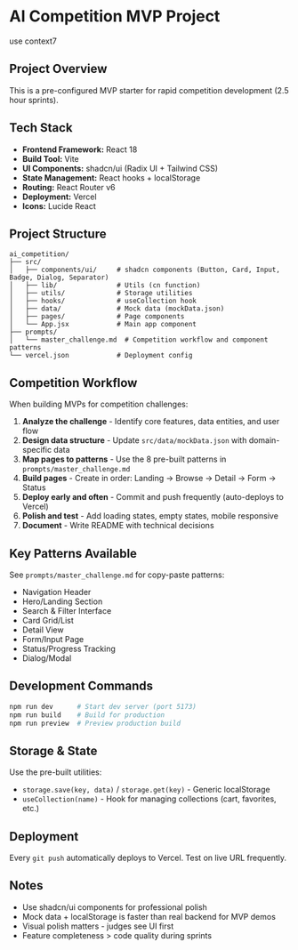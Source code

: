 # AI Competition MVP Project

use context7

## Project Overview

This is a pre-configured MVP starter for rapid competition development (2.5 hour sprints).

## Tech Stack

- **Frontend Framework:** React 18
- **Build Tool:** Vite
- **UI Components:** shadcn/ui (Radix UI + Tailwind CSS)
- **State Management:** React hooks + localStorage
- **Routing:** React Router v6
- **Deployment:** Vercel
- **Icons:** Lucide React

## Project Structure

```
ai_competition/
├── src/
│   ├── components/ui/     # shadcn components (Button, Card, Input, Badge, Dialog, Separator)
│   ├── lib/               # Utils (cn function)
│   ├── utils/             # Storage utilities
│   ├── hooks/             # useCollection hook
│   ├── data/              # Mock data (mockData.json)
│   ├── pages/             # Page components
│   └── App.jsx            # Main app component
├── prompts/
│   └── master_challenge.md  # Competition workflow and component patterns
└── vercel.json            # Deployment config
```

## Competition Workflow

When building MVPs for competition challenges:

1. **Analyze the challenge** - Identify core features, data entities, and user flow
2. **Design data structure** - Update `src/data/mockData.json` with domain-specific data
3. **Map pages to patterns** - Use the 8 pre-built patterns in `prompts/master_challenge.md`
4. **Build pages** - Create in order: Landing → Browse → Detail → Form → Status
5. **Deploy early and often** - Commit and push frequently (auto-deploys to Vercel)
6. **Polish and test** - Add loading states, empty states, mobile responsive
7. **Document** - Write README with technical decisions

## Key Patterns Available

See `prompts/master_challenge.md` for copy-paste patterns:
- Navigation Header
- Hero/Landing Section
- Search & Filter Interface
- Card Grid/List
- Detail View
- Form/Input Page
- Status/Progress Tracking
- Dialog/Modal

## Development Commands

```bash
npm run dev      # Start dev server (port 5173)
npm run build    # Build for production
npm run preview  # Preview production build
```

## Storage & State

Use the pre-built utilities:
- `storage.save(key, data)` / `storage.get(key)` - Generic localStorage
- `useCollection(name)` - Hook for managing collections (cart, favorites, etc.)

## Deployment

Every `git push` automatically deploys to Vercel. Test on live URL frequently.

## Notes

- Use shadcn/ui components for professional polish
- Mock data + localStorage is faster than real backend for MVP demos
- Visual polish matters - judges see UI first
- Feature completeness > code quality during sprints
